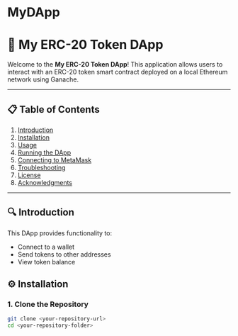 # MyDApp
# 🚀 My ERC-20 Token DApp

Welcome to the **My ERC-20 Token DApp**! This application allows users to interact with an ERC-20 token smart contract deployed on a local Ethereum network using Ganache.

---

## 📋 Table of Contents
1. [Introduction](#introduction)
2. [Installation](#installation)
3. [Usage](#usage)
4. [Running the DApp](#running-the-dapp)
5. [Connecting to MetaMask](#connecting-to-metamask)
6. [Troubleshooting](#troubleshooting)
7. [License](#license)
8. [Acknowledgments](#acknowledgments)

---

## 🔍 Introduction
This DApp provides functionality to:
- Connect to a wallet
- Send tokens to other addresses
- View token balance

## ⚙️ Installation

### 1. Clone the Repository
```bash
git clone <your-repository-url>
cd <your-repository-folder>
